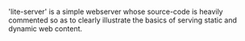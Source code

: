 'lite-server' is a simple webserver whose source-code is heavily commented so as to clearly illustrate the basics of serving static and dynamic web content.
